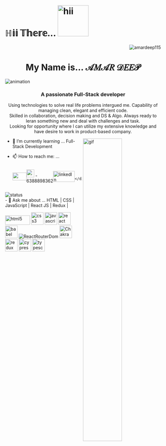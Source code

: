 # <h1 align="left">ℍ𝕚𝕚 𝕋𝕙𝕖𝕣𝕖... <img style="width:100px" src="https://media2.giphy.com/media/B6ks3eTSxhk4EvABa6/giphy.gif?cid=6c09b95277fbbaccc8a36f525bd574eb475f52e5eed9230a&rid=giphy.gif&ct=s" alt="hii"/> </h1>  <p align="right"> <img src="https://komarev.com/ghpvc/?username=amardeep115&label=Profile%20views&color=0e75b6&style=flat" alt="amardeep115" /> </p>
<h1 align="center" font-style="copperplate,papyrus">My Name is... 𝒜𝑀𝒜𝑅 𝒟𝐸𝐸𝒫</h1>
<img src="https://readme-typing-svg.demolab.com/?lines=1200.plus+hrs+coding;100.plus+hrs+soft+skill+development;80.plus+mini+projects;300.plus+hrs+Data+Structure+&+Algo.;5.plus+projects!&font=Fira%20Code&center=true&width=420&height=100&duration=4000&pause=1000&color=F7F7F7%22" alt="animation"/>
<h3 align="center">A passionate Full-Stack developer</h3>

<p align="center">Using technologies to solve real life problems intergued me.
Capability of managing clean, elegant and efficient code.
       <br/>
Skilled in collaboration, decision making and DS & Algo.
Always ready to leran something new and deal with challenges and task.
       <br/>
Looking for opportunity where I can utilize my extensive knowledge and have desire to work in product-based company.</p>

<img align="right" src="https://blog.uniecampus.it/wp-content/uploads/2021/07/shutterstock_1449924503.png" style="width:50%;height:50%" alt="gif"/>

- 🌱 I’m currently learning ... Full-Stack Development
- 📫 How to reach me: ...
       <div style="display:flex;align-items: center">
         <p align="left"> <a style="color:white;margin-top:-20px" href="https://mail.google.com/mail/?view=cm&fs=1&tf=1&to=amar1998deep@gmail.com" target="_blank"><img src="https://encrypted-tbn0.gstatic.com/images?q=tbn:ANd9GcQ0PURIZXoMV9LaHfVdJ9HxHMQTPa9bT4sgwg&usqp=CAU" alt="Email" height="25" width="45" /></a></p>
        <p align="left"> <img src="https://encrypted-tbn0.gstatic.com/images?q=tbn:ANd9GcS6tv7aNTiXll-DQhe8e7EvzAfaRnb3-KuVJQ&usqp=CAU" alt="mobile" height="25" width="25"> - 6388898362 </p>
         <p align="left">
             <a href="https://linkedin.com/in/amar-deep-8359aa246/"><img align="center" src="https://encrypted-tbn0.gstatic.com/images?q=tbn:ANd9GcTKSiEsPKQAUEEk7kmEy1Rb7YotukM86O286A&usqp=CAU" alt="linkedIn" height="35" width="70" /></a>
       </p>
       
       </div>
       
       
<img src="https://github-readme-stats.vercel.app/api?username=AMARDEEP115&show_icons=true&locale=en" alt="status"/>

<div>
       - 💬 Ask me about ... HTML | CSS | JavaScript | React JS | Redux | 
       <p align="left">
              <img src="https://camo.githubusercontent.com/90b284b4f542180aeb3bfa244cf0a86d451f9ebc95f9cffe71dc8f73da41b7a7/68747470733a2f2f696d672e736869656c64732e696f2f62616467652f68746d6c352d2532334533344632362e7376673f7374796c653d706c6173746963266c6f676f3d68746d6c35266c6f676f436f6c6f723d7768697465" alt="html5" width="80" height="30"/>
              <img src="https://camo.githubusercontent.com/57909719a287181a7ed571f0df7fec7bf5b51a0833eb85bdac822f2184984edd/68747470733a2f2f696d672e736869656c64732e696f2f62616467652f637373332d2532333135373242362e7376673f7374796c653d706c6173746963266c6f676f3d63737333266c6f676f436f6c6f723d7768697465" alt="css3" width="40" height="40"/>
              <img src="https://camo.githubusercontent.com/6d3b128cd950dff725d5caed37ed86c4039eeec0a861332bd2bc7a73fac74fd1/68747470733a2f2f696d672e736869656c64732e696f2f62616467652f6a6176617363726970742d2532333332333333302e7376673f7374796c653d706c6173746963266c6f676f3d6a617661736372697074266c6f676f436f6c6f723d253233463744463145" alt="javascript" width="40" height="40"/>
              <img src="https://camo.githubusercontent.com/c24c3c3c0cafb16a5c973c7dc9d4d5292f9db2d3ae78d51609ebabe38c6cea7d/68747470733a2f2f696d672e736869656c64732e696f2f62616467652f72656163742d2532333230323332612e7376673f7374796c653d706c6173746963266c6f676f3d7265616374266c6f676f436f6c6f723d253233363144414642" alt="react" width="40" height="40"/>
              <img src="https://camo.githubusercontent.com/f73cfed2f02962ee0d0aea3ed4e838cd46db1a3c5b512b42deeb5f670b18e420/68747470733a2f2f696d672e736869656c64732e696f2f62616467652f426162656c2d4639444333653f7374796c653d706c6173746963266c6f676f3d626162656c266c6f676f436f6c6f723d626c61636b" alt="babel" width="40" height="40"/>
              <img src="https://camo.githubusercontent.com/8f7b007f073a76331f9b05c26fc663dde8733453ef70420f66f4f6eaba3ff0b2/68747470733a2f2f696d672e736869656c64732e696f2f62616467652f52656163745f526f757465722d4341343234353f7374796c653d706c6173746963266c6f676f3d72656163742d726f75746572266c6f676f436f6c6f723d7768697465" alt="ReactRouterDom" />
              <img src="https://camo.githubusercontent.com/f4485f07b513b56508b02ff2951b458fd7b20e591b687d5389880fc02a7ca676/68747470733a2f2f696d672e736869656c64732e696f2f62616467652f6368616b72612d2532333445443143352e7376673f7374796c653d706c6173746963266c6f676f3d6368616b72617569266c6f676f436f6c6f723d7768697465" alt="Chakra" width="40" height="40"/>
              <img src="https://camo.githubusercontent.com/0bca0394e8f5de954ae44319392e62c8739c9ebce512d5550bffba8e96a19b2c/68747470733a2f2f696d672e736869656c64732e696f2f62616467652f72656475782d2532333539336438382e7376673f7374796c653d706c6173746963266c6f676f3d7265647578266c6f676f436f6c6f723d7768697465" alt="redux" width="40" height="40"/>
              <img src="https://camo.githubusercontent.com/b20cbcf5f39fdc2e7afd094498b2889f9e136d7b2cfc8ac535094905f35fdcce/68747470733a2f2f696d672e736869656c64732e696f2f62616467652f637970726573732d2532333465613934622e7376673f7374796c653d706c6173746963266c6f676f3d63797072657373266c6f676f436f6c6f723d626c61636b" alt="cypress" width="40" height="40"/>
              <img src="https://camo.githubusercontent.com/4093ce6534beb6830ca85c2e7566f1456aa5454405a425a6d94f6505ff3a2de1/68747470733a2f2f696d672e736869656c64732e696f2f62616467652f747970657363726970742d2532333030374143432e7376673f7374796c653d706c6173746963266c6f676f3d74797065736372697074266c6f676f436f6c6f723d7768697465" alt="typescript" width="40" height="40"/>
       </p>
 </div>
<!--
**AMARDEEP115/AMARDEEP115** is a ✨ _special_ ✨ repository because its `README.md` (this file) appears on your GitHub profile.

Here are some ideas to get you started:

- 🔭 I’m currently working on ...
- 🌱 I’m currently learning ... Full-Stack Development
- 👯 I’m looking to collaborate on ...
- 🤔 I’m looking for help with ...
- 💬 Ask me about ... HTML | CSS | JavaScript | React JS | Redux
- 📫 How to reach me: ... amar1998deep@gmail.com
- 😄 Pronouns: ...
- ⚡ Fun fact: ... I'm good at guessing
-->
